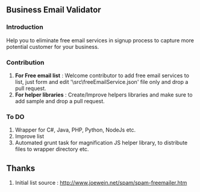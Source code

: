 ## Business Email Validator

### Introduction
Help you to eliminate free email services in signup process to capture more potential customer for your business. 

### Contribution
1. **For Free email list** : Welcome contributor to add free email services to list, just form and edit '\src\freeEmailService.json' file only and drop a pull request.
2. **For helper libraries** : Create/Improve helpers libraries and make sure to add sample and drop a pull request.

### To DO
1. Wrapper for C#, Java, PHP, Python, NodeJs etc.
2. Improve list
3. Automated grunt task for magnification JS helper library, to distribute files to wrapper directory etc.


## Thanks
1. Initial list source : http://www.joewein.net/spam/spam-freemailer.htm
